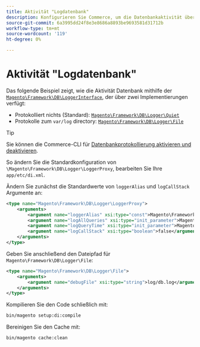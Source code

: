 ```yaml
---
title: Aktivität "Logdatenbank"
description: Konfigurieren Sie Commerce, um die Datenbankaktivität über die Logger-Oberfläche zu protokollieren.
source-git-commit: 6a3995dd24f8e3e8686a8893be9693581d31712b
workflow-type: tm+mt
source-wordcount: '119'
ht-degree: 0%

---
```



# Aktivität &quot;Logdatenbank&quot;

Das folgende Beispiel zeigt, wie die Aktivität Datenbank mithilfe der [`Magento\Framework\DB\LoggerInterface`][interface], der über zwei Implementierungen verfügt:

- Protokolliert nichts (Standard): [`Magento\Framework\DB\Logger\Quiet`][quiet]
- Protokolle zum `var/log` directory: [`Magento\Framework\DB\Logger\File`][file]

>[!TIP]
>
>Sie können die Commerce-CLI für [Datenbankprotokollierung aktivieren und deaktivieren](../cli/enable-logging.md#database-logging).

So ändern Sie die Standardkonfiguration von `\Magento\Framework\DB\Logger\LoggerProxy`, bearbeiten Sie Ihre `app/etc/di.xml`.

Ändern Sie zunächst die Standardwerte von `loggerAlias` und `logCallStack` Argumente an:

```xml
<type name="Magento\Framework\DB\Logger\LoggerProxy">
    <arguments>
        <argument name="loggerAlias" xsi:type="const">Magento\Framework\DB\Logger\LoggerProxy::LOGGER_ALIAS_FILE</argument>
        <argument name="logAllQueries" xsi:type="init_parameter">Magento\Framework\Config\ConfigOptionsListConstants::CONFIG_PATH_DB_LOGGER_LOG_EVERYTHING</argument>
        <argument name="logQueryTime" xsi:type="init_parameter">Magento\Framework\Config\ConfigOptionsListConstants::CONFIG_PATH_DB_LOGGER_QUERY_TIME_THRESHOLD</argument>
        <argument name="logCallStack" xsi:type="boolean">false</argument>
    </arguments>
</type>
```

Geben Sie anschließend den Dateipfad für `Magento\Framework\DB\Logger\File`:

```xml
<type name="Magento\Framework\DB\Logger\File">
    <arguments>
        <argument name="debugFile" xsi:type="string">log/db.log</argument>
    </arguments>
</type>
```

Kompilieren Sie den Code schließlich mit:

```bash
bin/magento setup:di:compile
```

Bereinigen Sie den Cache mit:

```bash
bin/magento cache:clean
```

<!-- link definitions -->

[file]: https://github.com/magento/magento2/blob/2.4/lib/internal/Magento/Framework/DB/Logger/File.php
[interface]: https://github.com/magento/magento2/blob/2.4/lib/internal/Magento/Framework/DB/LoggerInterface.php
[quiet]: https://github.com/magento/magento2/blob/2.4/lib/internal/Magento/Framework/DB/Logger/Quiet.php
